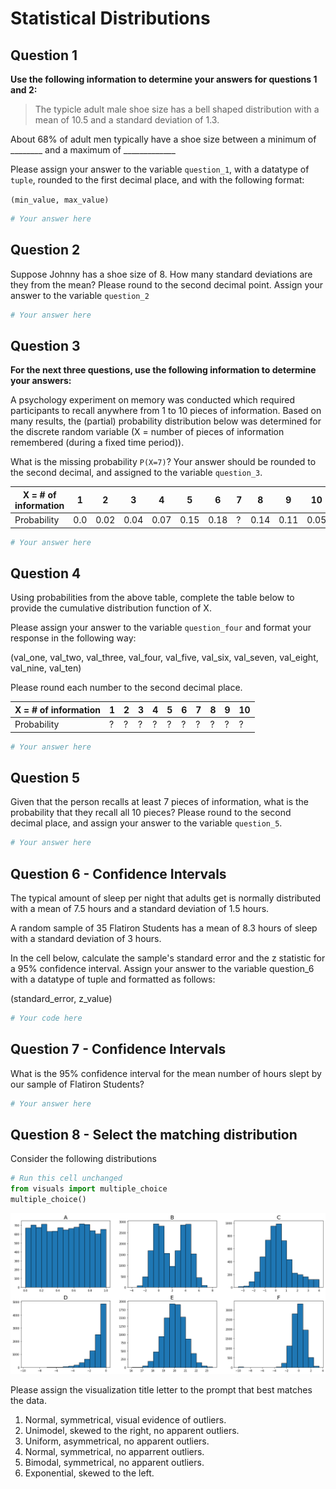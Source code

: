 # Statistical Distributions

## Question 1

**Use the following information to determine your answers for questions 1 and 2:**

> The typicle adult male shoe size has a bell shaped distribution with a mean of 10.5 and a standard deviation of 1.3.

About 68% of adult men typically have a shoe size between a minimum of  ________ and a maximum of _____________

Please assign your answer to the variable `question_1`, with a datatype of `tuple`, rounded to the first decimal place, and with the following format:

`(min_value, max_value)`


```python
# Your answer here
```

## Question 2

Suppose Johnny has a shoe size of 8. How many standard deviations are they from the mean? Please round to the second decimal point. Assign your answer to the variable `question_2`


```python
# Your answer here
```

## Question 3

**For the next three questions, use the following information to determine your answers:** 

A psychology experiment on memory was conducted which required participants to recall anywhere from 1 to 10 pieces of information. Based on many results, the (partial) probability distribution below was determined for the discrete random variable (X = number of pieces of information remembered (during a fixed time period)).

What is the missing probability `P(X=7)`? Your answer should be rounded to the second decimal, and assigned to the variable `question_3`.

| X = # of information 	| 1   	| 2    	| 3    	| 4    	| 5    	| 6    	| 7 	| 8    	| 9    	| 10   	|
|----------------------	|-----	|------	|------	|------	|------	|------	|---	|------	|------	|------	|
| Probability          	| 0.0 	| 0.02 	| 0.04 	| 0.07 	| 0.15 	| 0.18 	| ? 	| 0.14 	| 0.11 	| 0.05 	|



```python
# Your answer here
```

## Question 4
Using probabilities from the above table, complete the table below to provide the cumulative distribution function of X.

Please assign your answer to the variable `question_four` and format your response in the following way:

(val_one, val_two, val_three, val_four, val_five, val_six, val_seven, val_eight, val_nine, val_ten)

Please round each number to the second decimal place.

| X = # of information 	| 1 	| 2 	| 3 	| 4 	| 5 	| 6 	| 7 	| 8 	| 9 	| 10 	|
|----------------------	|---	|---	|---	|---	|---	|---	|---	|---	|---	|----	|
| Probability          	| ? 	| ? 	| ? 	| ? 	| ? 	| ? 	| ? 	| ? 	| ? 	| ?  	|


```python
# Your answer here
```

## Question 5

Given that the person recalls at least 7 pieces of information, what is the probability that they recall all 10 pieces? Please round to the second decimal place, and assign your answer to the variable `question_5`.


```python
# Your answer here
```

## Question 6 - Confidence Intervals

The typical amount of sleep per night that adults get is normally distributed with a mean of 7.5 hours and a standard deviation of 1.5 hours.

A random sample of 35 Flatiron Students has a mean of 8.3 hours of sleep with a standard deviation of 3 hours.

In the cell below, calculate the sample's standard error and the z statistic for a 95% confidence interval. Assign your answer to the variable question_6 with a datatype of tuple and formatted as follows:

(standard_error, z_value)


```python
# Your code here
```

## Question 7 - Confidence Intervals

What is the 95% confidence interval for the mean number of hours slept by our sample of Flatiron Students?


```python
# Your answer here
```

## Question 8 - Select the matching distribution

Consider the following distributions


```python
# Run this cell unchanged
from visuals import multiple_choice
multiple_choice()
```


![png](index_files/index_18_0.png)


Please assign the visualization title letter to the prompt that best matches the data.

1. Normal, symmetrical, visual evidence of outliers.
1. Unimodel, skewed to the right, no apparent outliers.
1. Uniform, asymmetrical, no apparent outliers.
1. Normal, symmetrical, no apparrent outliers.
1. Bimodal, symmetrical, no apparent outliers.
1. Exponential, skewed to the left.
